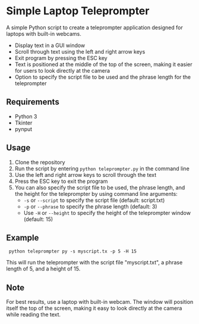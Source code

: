 
<h1>Simple Laptop Teleprompter</h1>

<p>A simple Python script to create a teleprompter application designed for laptops with built-in webcams.</p>

<ul><li>Display text in a GUI window</li><li>Scroll through text using the left and right arrow keys</li><li>Exit program by pressing the ESC key</li><li>Text is positioned at the middle of the top of the screen, making it easier for users to look directly at the camera</li><li>Option to specify the script file to be used and the phrase length for the teleprompter</li></ul>

<h2>Requirements</h2>

<ul><li>Python 3</li><li>Tkinter</li><li>pynput</li></ul>

<h2>Usage</h2>

<ol><li>Clone the repository</li><li>Run the script by entering <code>python teleprompter.py</code> in the command line</li><li>Use the left and right arrow keys to scroll through the text</li><li>Press the ESC key to exit the program</li><li>You can also specify the script file to be used, the phrase length, and the height for the teleprompter by using command line arguments:<ul><li><code>-s</code> or <code>--script</code> to specify the script file (default: script.txt)</li><li><code>-p</code> or <code>--phrase</code> to specify the phrase length (default: 3)</li><li>Use <code>-H</code> or <code>--height</code> to specify the height of the teleprompter window (default: 15)</li></ul></li></ol>

<h2>Example</h2>

<code> python teleprompter py -s myscript.tx -p 5 -H 15 </code>

<p>This will run the teleprompter with the script file "myscript.txt", a phrase length of 5, and a height of 15.</p>

<h2>Note</h2>

<p>For best results, use a laptop with built-in webcam. The window will position itself the top of the screen, making it easy to look directly at the camera while reading the text.</p>

